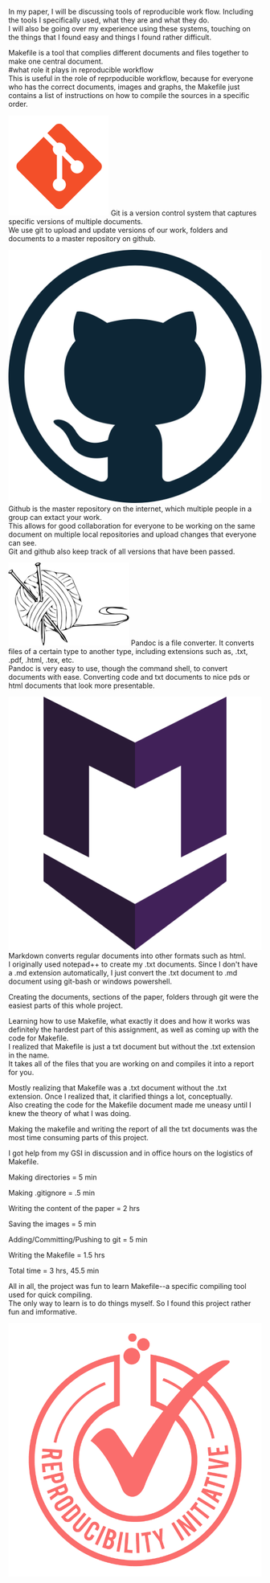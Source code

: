 In my paper, I will be discussing tools of reproducible work flow.
Including the tools I specifically used, what they are and what they
do.\
I will also be going over my experience using these systems, touching on
the things that I found easy and things I found rather difficult.

Makefile is a tool that complies different documents and files together
to make one central document.\
\#what role it plays in reproducible workflow\
This is useful in the role of reprpoducible workflow, because for
everyone who has the correct documents, images and graphs, the Makefile
just contains a list of instructions on how to compile the sources in a
specific order.

![Git-Bash logo](../images/git-logo.png) Git is a version control system
that captures specific versions of multiple documents.\
We use git to upload and update versions of our work, folders and
documents to a master repository on github.

![Github logo](../images/github-logo.png) Github is the master
repository on the internet, which multiple people in a group can extact
your work.\
This allows for good collaboration for everyone to be working on the
same document on multiple local repositories and upload changes that
everyone can see.\
Git and github also keep track of all versions that have been passed.

![Pandoc logo](../images/pandoc-logo.png) Pandoc is a file converter. It
converts files of a certain type to another type, including extensions
such as, .txt, .pdf, .html, .tex, etc.\
Pandoc is very easy to use, though the command shell, to convert
documents with ease. Converting code and txt documents to nice pds or
html documents that look more presentable.

![Markdown logo](../images/markdown-logo.png) Markdown converts regular
documents into other formats such as html.\
I originally used notepad++ to create my .txt documents. Since I don't
have a .md extension automatically, I just convert the .txt document to
.md document using git-bash or windows powershell.

Creating the documents, sections of the paper, folders through git were
the easiest parts of this whole project.

Learning how to use Makefile, what exactly it does and how it works was
definitely the hardest part of this assignment, as well as coming up
with the code for Makefile.\
I realized that Makefile is just a txt document but without the .txt
extension in the name.\
It takes all of the files that you are working on and compiles it into a
report for you.

Mostly realizing that Makefile was a .txt document without the .txt
extension. Once I realized that, it clarified things a lot,
conceptually.\
Also creating the code for the Makefile document made me uneasy until I
knew the theory of what I was doing.

Making the makefile and writing the report of all the txt documents was
the most time consuming parts of this project.

I got help from my GSI in discussion and in office hours on the
logistics of Makefile.

Making directories = 5 min

Making .gitignore = .5 min

Writing the content of the paper = 2 hrs

Saving the images = 5 min

Adding/Committing/Pushing to git = 5 min

Writing the Makefile = 1.5 hrs

Total time = 3 hrs, 45.5 min

All in all, the project was fun to learn Makefile--a specific compiling
tool used for quick compiling.\
The only way to learn is to do things myself. So I found this project
rather fun and imformative.

![](../images/stat159-logo.png)
